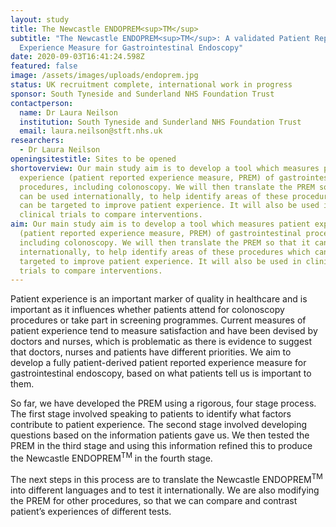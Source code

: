 ```yaml
---
layout: study
title: The Newcastle ENDOPREM<sup>TM</sup>
subtitle: "The Newcastle ENDOPREM<sup>TM</sup>: A validated Patient Reported
  Experience Measure for Gastrointestinal Endoscopy"
date: 2020-09-03T16:41:24.598Z
featured: false
image: /assets/images/uploads/endoprem.jpg
status: UK recruitment complete, international work in progress
sponsor: South Tyneside and Sunderland NHS Foundation Trust
contactperson:
  name: Dr Laura Neilson
  institution: South Tyneside and Sunderland NHS Foundation Trust
  email: laura.neilson@stft.nhs.uk
researchers:
  - Dr Laura Neilson
openingsitestitle: Sites to be opened
shortoverview: Our main study aim is to develop a tool which measures patient
  experience (patient reported experience measure, PREM) of gastrointestinal
  procedures, including colonoscopy. We will then translate the PREM so that it
  can be used internationally, to help identify areas of these procedures which
  can be targeted to improve patient experience. It will also be used in
  clinical trials to compare interventions.
aim: Our main study aim is to develop a tool which measures patient experience
  (patient reported experience measure, PREM) of gastrointestinal procedures,
  including colonoscopy. We will then translate the PREM so that it can be used
  internationally, to help identify areas of these procedures which can be
  targeted to improve patient experience. It will also be used in clinical
  trials to compare interventions.
---
```

Patient experience is an important marker of quality in healthcare and is important as it influences whether patients attend for colonoscopy procedures or take part in screening programmes. Current measures of patient experience tend to measure satisfaction and have been devised by doctors and nurses, which is problematic as there is evidence to suggest that doctors, nurses and patients have different priorities. We aim to develop a fully patient-derived patient reported experience measure for gastrointestinal endoscopy, based on what patients tell us is important to them.

So far, we have developed the PREM using a rigorous, four stage process. The first stage involved speaking to patients to identify what factors contribute to patient experience. The second stage involved developing questions based on the information patients gave us. We then tested the PREM in the third stage and using this information refined this to produce the Newcastle ENDOPREM<sup>TM</sup> in the fourth stage.

The next steps in this process are to translate the Newcastle ENDOPREM<sup>TM</sup> into different languages and to test it internationally. We are also modifying the PREM for other procedures, so that we can compare and contrast patient’s experiences of different tests.